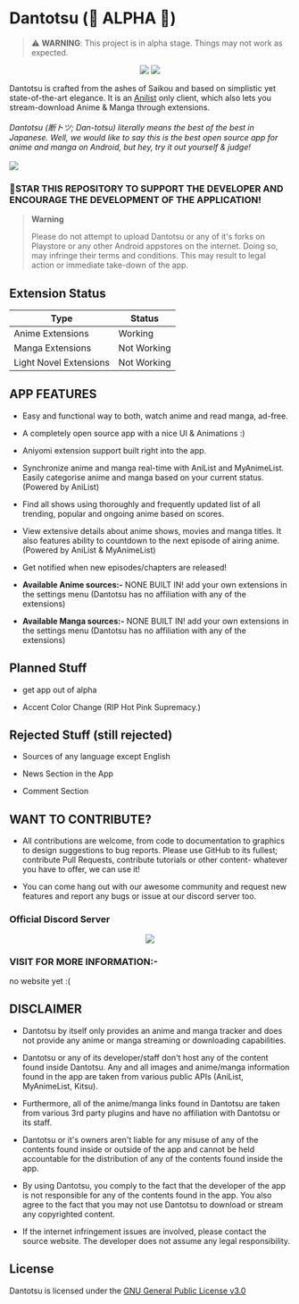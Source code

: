 # **Dantotsu** (🚧 ALPHA 🚧)

> ⚠️ **WARNING**: This project is in alpha stage. Things may not work as expected.

<p align="center">
   <a href="https://discord.gg/4HPZ5nAWwM"><img src="https://img.shields.io/badge/Discord-7289DA?style=for-the-badge&logo=discord&logoColor=white"></a>
   <a href="https://github.com/rebelonion/Dantotsu/releases"><img src="https://img.shields.io/github/downloads/rebelonion/Dantotsu/total?color=%233DDC84&logo=android&logoColor=%23fff&style=for-the-badge"></a>
</p>
Dantotsu is crafted from the ashes of Saikou and based on simplistic yet state-of-the-art elegance. It is an <a href="https://anilist.co/">Anilist</a> only client, which also lets you stream-download Anime & Manga through extensions.
<br><br>
<i>Dantotsu (断トツ; Dan-totsu) literally means the best of the best in Japanese. Well, we would like to say this is the best open source app for anime and manga on Android, but hey, try it out yourself & judge!
</i> 
<br>
<br>
<a href="https://www.buymeacoffee.com/rebelonion"><img src="https://img.buymeacoffee.com/button-api/?text=Buy me a coffee&emoji=&slug=rebelonion&button_colour=FFDD00&font_colour=000000&font_family=Poppins&outline_colour=000000&coffee_colour=ffffff" /></a>
<br>

### 🌟STAR THIS REPOSITORY TO SUPPORT THE DEVELOPER AND ENCOURAGE THE DEVELOPMENT OF THE APPLICATION!

> **Warning**
> 
> Please do not attempt to upload Dantotsu or any of it's forks on Playstore or any other Android appstores on the internet. Doing so, may infringe their terms and conditions. This may result to legal action or immediate take-down of the app.

## Extension Status

| Type             | Status  |
| ---------------- | ------- |
| Anime Extensions | Working |
| Manga Extensions | Not Working |
| Light Novel Extensions | Not Working |



## APP FEATURES

- Easy and functional way to both, watch anime and read manga, ad-free.

- A completely open source app with a nice UI & Animations :)

- Aniyomi extension support built right into the app.

- Synchronize anime and manga real-time with AniList and MyAnimeList. Easily categorise anime and manga based on your current status. (Powered by AniList)

- Find all shows using thoroughly and frequently updated list of all trending, popular and ongoing anime based on scores.

- View extensive details about anime shows, movies and manga titles. It also features ability to countdown to the next episode of airing anime. (Powered by AniList & MyAnimeList)

- Get notified when new episodes/chapters are released!


* **Available Anime sources:-**
NONE BUILT IN!
add your own extensions in the settings menu (Dantotsu has no affiliation with any of the extensions)


* **Available Manga sources:-**
NONE BUILT IN!
add your own extensions in the settings menu (Dantotsu has no affiliation with any of the extensions)

## Planned Stuff

- get app out of alpha

- Accent Color Change (RIP Hot Pink Supremacy.)
 

## Rejected Stuff (still rejected)

- Sources of any language except English

- News Section in the App
 
- Comment Section


## WANT TO CONTRIBUTE?

- All contributions are welcome, from code to documentation to graphics to design suggestions to bug reports. Please use GitHub to its fullest; contribute Pull Requests, contribute tutorials or other content- whatever you have to offer, we can use it!

- You can come hang out with our awesome community and request new features and report any bugs or issue at our discord server too.

### Official Discord Server
 
<p align="center">
  <a href="https://discord.gg/4HPZ5nAWwM"><img src="https://img.shields.io/badge/Discord-7289DA?style=for-the-badge&logo=discord&logoColor=white"></a>
</p>


### VISIT FOR MORE INFORMATION:-

no website yet :(

## DISCLAIMER

* Dantotsu by itself only provides an anime and manga tracker and does not provide any anime or manga streaming or downloading capabilities. 

* Dantotsu or any of its developer/staff don't host any of the content found inside Dantotsu. Any and all images and anime/manga information found in the app are taken from various public APIs (AniList, MyAnimeList, Kitsu).

* Furthermore, all of the anime/manga links found in Dantotsu are taken from various 3rd party plugins and have no affiliation with Dantotsu or its staff.

* Dantotsu or it's owners aren't liable for any misuse of any of the contents found inside or outside of the app and cannot be held accountable for the distribution of any of the contents found inside the app.

* By using Dantotsu, you comply to the fact that the developer of the app is not responsible for any of the contents found in the app. You also agree to the fact that you may not use Dantotsu to download or stream any copyrighted content.

* If the internet infringement issues are involved, please contact the source website. The developer does not assume any legal responsibility.

## License

Dantotsu is licensed under the [GNU General Public License v3.0](LICENSE.md)
